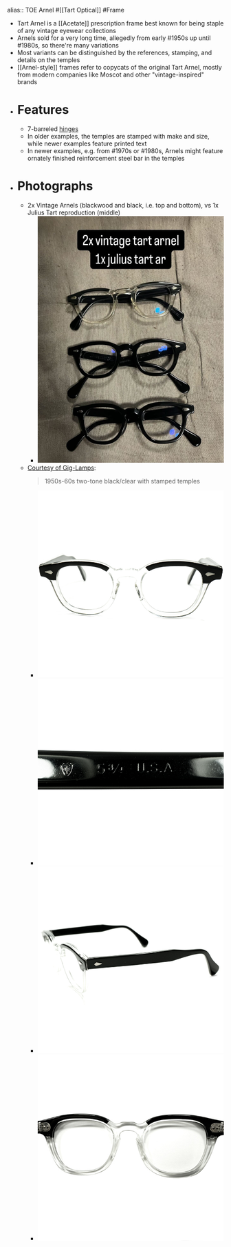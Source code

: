 alias:: TOE Arnel
#[[Tart Optical]] #Frame

- Tart Arnel is a [[Acetate]] prescription frame best known for being staple of any vintage eyewear collections
- Arnels sold for a very long time, allegedly from early #1950s up until #1980s, so there're many variations
- Most variants can be distinguished by the references, stamping, and details on the temples
- [[Arnel-style]] frames refer to copycats of the original Tart Arnel, mostly from modern companies like Moscot and other "vintage-inspired" brands
- # Features
	- 7-barreled [hinges]([[Hinge]])
	- In older examples, the temples are stamped with make and size, while newer examples feature printed text
	- In newer examples, e.g. from #1970s or #1980s, Arnels might feature ornately finished reinforcement steel bar in the temples
- # Photographs
	- 2x Vintage Arnels (blackwood and black, i.e. top and bottom), vs 1x Julius Tart reproduction (middle)
		- ![IMG_1609.jpg](../assets/IMG_1609_1743875251883_0.jpg)
	- [Courtesy of Gig-Lamps](https://www.gig-lamps.com/home/1950s-1960s-tart-optical-arnel-2tone-blackxclear-size44-20/):
	  > 1950s-60s two-tone black/clear with stamped temples
		- ![gl-a5469-1.jpg](../assets/gl-a5469-1_1743874771464_0.jpg)
		- ![gl-a5469-6.jpg](../assets/gl-a5469-6_1743874845506_0.jpg)
		- ![gl-a5469-3.jpg](../assets/gl-a5469-3_1743874777444_0.jpg)
		- ![gl-a5469-5.jpg](../assets/gl-a5469-5_1743874785305_0.jpg)